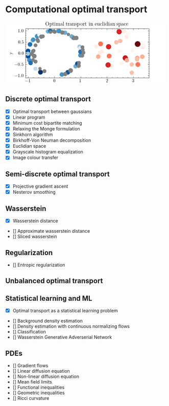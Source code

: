 # Computational optimal transport

![](_figures/euclidian_space.gif)

## Discrete optimal transport

- [x] Optimal transport between gaussians
- [x] Linear program
- [x] Minimum cost bipartite matching
- [x] Relaxing the Monge formulation
- [x] Sinkhorn algorithm
- [x] Birkhoff-Von Neuman decomposition
- [x] Euclidian space
- [x] Grayscale histogram equalization
- [x] Image colour transfer

## Semi-discrete optimal transport
- [x] Projective gradient ascent
- [x] Nesterov smoothing

## Wasserstein
- [x] Wasserstein distance
- [] Approximate wasserstein distance
- [] Sliced wasserstein

## Regularization
- [] Entropic regularization

## Unbalanced optimal transport

## Statistical learning and ML
- [x] Optimal transport as a statistical learning problem
- [] Background density estimation
- [] Density estimation with continuous normalizing flows
- [] Classification
- [] Wasserstein Generative Adverserial Network

## PDEs
- [] Gradient flows
- [] Linear diffusion equation
- [] Non-linear diffusion equation
- [] Mean field limits
- [] Functional inequalities
- [] Geometric inequalities
- [] Ricci curvature

